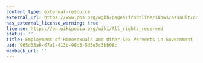```yaml
---
content_type: external-resource
external_url: https://www.pbs.org/wgbh/pages/frontline/shows/assault/context/employment.html
has_external_license_warning: true
license: https://en.wikipedia.org/wiki/All_rights_reserved
status: ''
title: Employment of Homosexuals and Other Sex Perverts in Government (1950)
uid: 905d33a6-67a1-413b-98d3-5d3e5c3bb08c
wayback_url: ''
---
```

